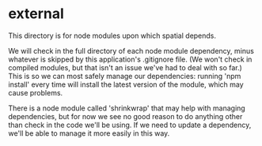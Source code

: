 external
========
This directory is for node modules upon which spatial depends.

We will check in the full directory of each node module dependency, minus 
whatever is skipped by this application's .gitignore file. (We won't check in 
compiled modules, but that isn't an issue we've had to deal with so far.) This 
is so we can most safely manage our dependencies: running 'npm install' every 
time will install the latest version of the module, which may cause problems.

There is a node module called 'shrinkwrap' that may help with managing 
dependencies, but for now we see no good reason to do anything other than check 
in the code we'll be using. If we need to update a dependency, we'll be able
to manage it more easily in this way.
